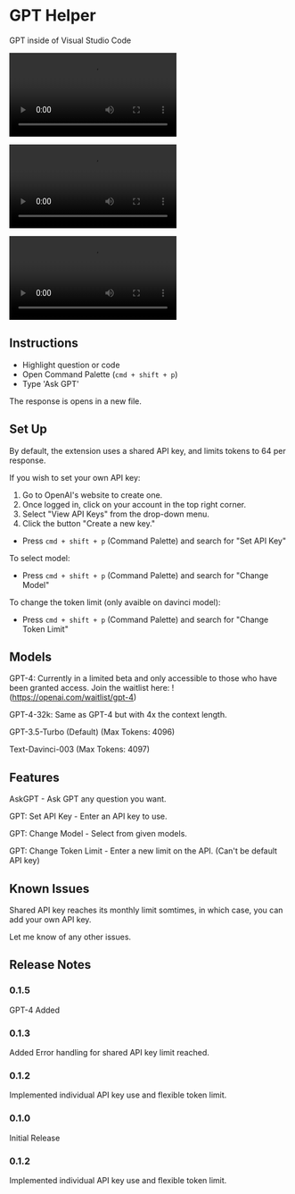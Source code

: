# GPT Helper

GPT inside of Visual Studio Code

![](demo.mov)

![](demo2.mov)

![](demo3.mov)

## Instructions
* Highlight question or code
* Open Command Palette (```cmd + shift + p```)
* Type 'Ask GPT'

The response is opens in a new file.

## Set Up
By default, the extension uses a shared API key, and limits tokens to 64 per response. 

If you wish to set your own API key:

1. Go to OpenAI's website to create one.
2. Once logged in, click on your account in the top right corner.
3. Select "View API Keys" from the drop-down menu.
4. Click the button "Create a new key."

- Press ```cmd + shift + p``` (Command Palette) and search for "Set API Key"

To select model:

- Press ```cmd + shift + p``` (Command Palette) and search for "Change Model"

To change the token limit (only avaible on davinci model):

- Press ```cmd + shift + p``` (Command Palette) and search for "Change Token Limit"

## Models

GPT-4: Currently in a limited beta and only accessible to those who have been granted access. Join the waitlist here: !(https://openai.com/waitlist/gpt-4)

GPT-4-32k: Same as GPT-4 but with 4x the context length.

GPT-3.5-Turbo (Default) (Max Tokens: 4096)

Text-Davinci-003 (Max Tokens: 4097)

## Features

AskGPT - Ask GPT any question you want.

GPT: Set API Key - Enter an API key to use.

GPT: Change Model - Select from given models.

GPT: Change Token Limit - Enter a new limit on the API. (Can't be default API key)

## Known Issues

Shared API key reaches its monthly limit somtimes, in which case, you can add your own API key.

Let me know of any other issues.

## Release Notes

### 0.1.5
GPT-4 Added

### 0.1.3
Added Error handling for shared API key limit reached.

### 0.1.2
Implemented individual API key use and flexible token limit.

### 0.1.0
Initial Release


### 0.1.2

Implemented individual API key use and flexible token limit.

